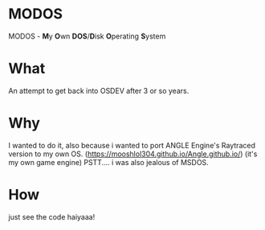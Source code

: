 # MODOS
MODOS - **M**y **O**wn **DOS**/**D**isk **O**perating **S**ystem

# What
An attempt to get back into OSDEV after 3 or so years.

# Why
I wanted to do it, also because i wanted to port ANGLE Engine's Raytraced version to my own OS. (https://mooshlol304.github.io/Angle.github.io/) (it's my own game engine)
PSTT.... i was also jealous of MSDOS.

# How
just see the code haiyaaa!

